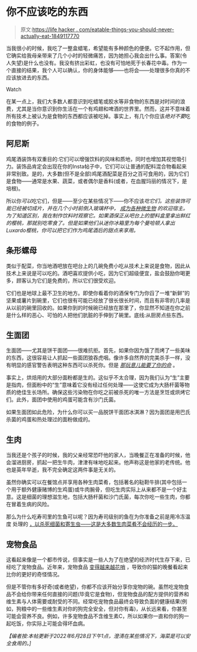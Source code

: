 # 你不应该吃的东西

> 原文:[https://life hacker . com/eatable-things-you-should-never-actually-eat-1849117770](https://lifehacker.com/edible-things-you-should-never-actually-eat-1849117770)

当我很小的时候，我吃了一整盒蜡笔，希望能有多种颜色的便便。它不起作用，但它确实给我母亲带来了几个小时的轻微痛苦，因为她担心我会出什么事。答案(令人失望)是什么也没有。我没有挤出彩虹，也没有可怕地死于长春花中毒。作为一个直接的结果，我个人可以确认，你的身体能够——也将会——处理很多你真的不应该放进去的东西。

Watch

在某一点上，我们大多数人都意识到吃蜡笔或胶水等非食物的东西是对时间的浪费，尤其是当你意识到你生活在一个有鸡翅和啤酒的世界里。然而，这并不意味着所有技术上被认为是食物的东西都应该被吃掉。事实上，有几个你应该*绝对不要*吃的食物的例子。

## 阿尼斯

鸡尾酒装饰有双重目的:它们可以增强饮料的风味和质地，同时也增加其视觉吸引力。装饰品肯定会出现在你的Insta帖子中，它们可以让普通的配料混合物看起来非常别致。是的，大多数(但不是全部)鸡尾酒配菜是百分之百可食用的，因为它们是食物——通常是水果、蔬菜，或者偶尔是香料(或者，在血腥玛丽的情况下，是培根)。

所以你*可以*吃它们，但是——至少在某些情况下——你不应该*吃它们。这些装饰可能已经被切成片，并在几个小时前倒入玻璃杯中， [成为各种微生物](https://pubmed.ncbi.nlm.nih.gov/18189035/) 的欢迎宿主。为了知道区别，我在制作饮料时观察它。如果酒保正从吧台上的塑料盒里拿出鲜红的樱桃，那就别吃零食了。但是如果他们从迷你冰箱里为每个曼哈顿人拿出Luxardo樱桃，你可以把它们作为鸡尾酒后的甜点来享用。*

## 条形螺母

类似于配菜，你当地酒吧放在吧台上的几碗免费小吃从技术上来说是食物，因此从技术上来说是可以吃的。酒吧喜欢提供小吃，因为它们超级便宜，盐会鼓励你喝更多，顾客认为它们是免费的，所以它们很受欢迎。

它们也是地球上最不卫生的地方。即使你看着你的酒保专门为你舀了一堆“新鲜”的坚果或薯片到碗里，它们也很有可能已经放了很长很长时间，而且有非零的几率是从以前的碗里回收的。如果你到的时候碗已经放在那里了，你显然不知道在你之前是什么样的恶心、可怕的人把他们肮脏的手伸到了碗里。底线:从厨房点些东西。

## 生面团

生面团——尤其是饼干面团——很难抗拒。首先，如果你因为饿了而烤了一些美味的东西，这很容易让人抓起一些面团狼吞虎咽。像许多自然界的完美杀手一样，没有明显的感官警告表明这种东西可以杀死你。但是 [*那玩意儿能要了你的命*](https://www.cdc.gov/foodsafety/communication/no-raw-dough.html) 。

事实上，烘焙用的大部分面粉都是生的。这似乎不太合理，因为我们认为“生”主要是指肉，但面粉中的“生”意味着它没有经过任何处理——这使它成为大肠杆菌等物质的绝佳生长场所。确保这些污染物在你吃之前被杀死的唯一方法是烹饪或烘烤它们。此外，面团中使用的鸡蛋可能含有沙门氏菌。

如果生面团如此危险，为什么你可以买一品脱饼干面团冰淇淋？因为面团是用巴氏杀菌的鸡蛋和热处理过的面粉做成的。

## 生肉

当我还是个孩子的时候，我的父亲经常恐吓他的家人，当晚餐正在准备的时候，他会溜进厨房，抓起一把生牛肉，津津有味地吃起来。他声称这是他家的老传统。他也是英年早逝，我不完全确定这两件事是无关的。

虽然你确实可以在餐馆点并享用各种生肉菜肴，包括著名的鞑靼牛排(其中包括一个用于额外健康赌博的生鸡蛋)或牛肉腕骨，但吃生肉实际上从来都不是一个好主意。这是细菌的理想滋生地，包括大肠杆菌和沙门氏菌，每次你吃一些生肉，你都在冒着生病的风险。

那么为什么吃寿司里的生鱼可以呢？因为寿司级别的鱼在为你准备之前是用冷冻温度 处理的 [，以杀死细菌和寄生虫——这是大多数生肉菜肴不会经历的一步。](https://www.livescience.com/32163-is-sushi-safe-to-eat.html#:~:text=The%20bacillus%20cereus%20bacteria%20can,safer%20for%20the%20everyday%20foodie.)

## 宠物食品

这看起来像是一个都市传说，但事实是一些人为了在绝望的经济时代生存下来，已经吃了宠物食品。近年来，宠物食品 [变得越来越花哨](https://www.theatlantic.com/family/archive/2018/10/pet-food-organic-gmo/574060/) ，导致你的猫的晚餐看起来比你的更好的奇怪情况。

但是不管你有多好奇(或者绝望)，你都不应该开始分享你宠物的碗。虽然吃宠物食品不会给你带来任何直接的问题(毕竟它是食物)，但宠物食品的配方提供的营养和维生素与人体需要或耐受的不同。经常吃宠物食品最终会导致负面的健康结果(例如，狗粮中的一些维生素对你的狗完全安全，但对你有毒)，从长远来看，你甚至可能会营养不良。例如，许多宠物食品不含维生素C，所以如果你一直和你的狗一起吃饭，你实际上可能会得坏血病。

*【编者按:本帖更新于2022年6月28日下午1点，澄清在某些情况下，海菜是可以安全食用的。]*